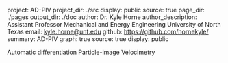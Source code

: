 project: AD-PIV
project_dir: ./src
display: public
source: true
page_dir: ./pages
output_dir: ./doc
author: Dr. Kyle Horne
author_description: Assistant Professor
    Mechanical and Energy Engineering
    University of North Texas
email: kyle.horne@unt.edu
github: https://github.com/hornekyle/
summary: AD-PIV
graph: true
source: true
display: public

Automatic differentiation Particle-image Velocimetry

